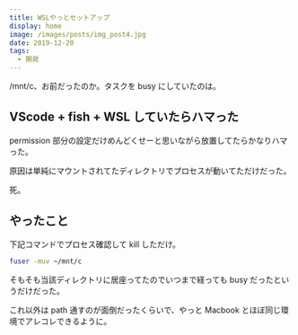 ```yaml
---
title: WSLやっとセットアップ
display: home
image: /images/posts/img_post4.jpg
date: 2019-12-20
tags:
  - 開発
---
```


/mnt/c、お前だったのか。タスクを busy にしていたのは。

<!-- more -->
## VScode + fish + WSL していたらハマった

permission 部分の設定だけめんどくせーと思いながら放置してたらかなりハマった。

原因は単純にマウントされてたディレクトリでプロセスが動いてただけだった。

死。

## やったこと
下記コマンドでプロセス確認して kill しただけ。
```bash
fuser -muv ~/mnt/c
```
そもそも当該ディレクトリに居座ってたのでいつまで経っても busy だったというだけだった。

これ以外は path 通すのが面倒だったくらいで、やっと Macbook とほぼ同じ環境でアレコレできるように。